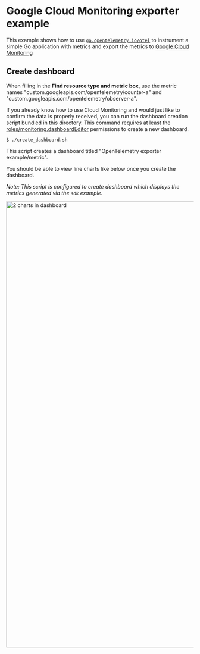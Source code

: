 # Google Cloud Monitoring exporter example

This example shows how to use [`go.opentelemetry.io/otel`](https://pkg.go.dev/go.opentelemetry.io/otel/) to instrument a simple Go application with metrics and export the metrics to [Google Cloud Monitoring](https://cloud.google.com/monitoring/)

## Create dashboard

When filling in the **Find resource type and metric box**, use the metric names "custom.googleapis.com/opentelemetry/counter-a" and "custom.googleapis.com/opentelemetry/observer-a".

If you already know how to use Cloud Monitoring and would just like to confirm the data is properly received, you can run the dashboard creation script bundled in this directory. This command requires at least the [roles/monitoring.dashboardEditor](https://cloud.google.com/monitoring/access-control#dashboard_roles_desc) permissions to create a new dashboard.
```
$ ./create_dashboard.sh
```

This script creates a dashboard titled "OpenTelemetry exporter example/metric".

You should be able to view line charts like below once you create the dashboard.

*Note: This script is configured to create dashboard which displays the metrics generated via the `sdk` example.*

<img width="1200" alt="2 charts in dashboard" src="images/sdk_charts.png?raw=true"/>